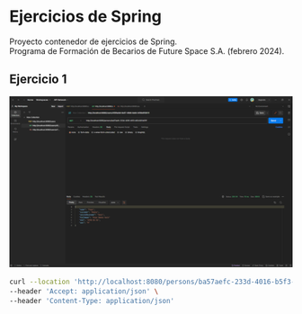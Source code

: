 # Ejercicios de Spring

Proyecto contenedor de ejercicios de Spring.  
Programa de Formación de Becarios de Future Space S.A. (febrero 2024).

## Ejercicio 1

![Captura de Postman con el resultado](https://github.com/jlazaroFS/springexercises/blob/exercise1/ex1.PNG?raw=true)

```bash
curl --location 'http://localhost:8080/persons/ba57aefc-233d-4016-b5f3-d82c001b67ff' \
--header 'Accept: application/json' \
--header 'Content-Type: application/json'
```
